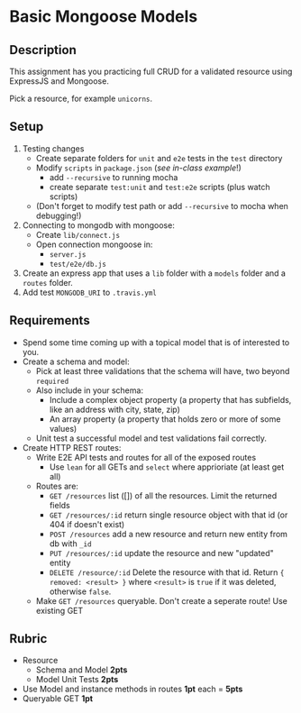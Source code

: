 Basic Mongoose Models
===

## Description

This assignment has you practicing full CRUD for a validated resource using ExpressJS and Mongoose.

Pick a resource, for example `unicorns`.

## Setup

1. Testing changes
   * Create separate folders for `unit` and `e2e` tests in the `test` directory
   * Modify `scripts` in `package.json` (_see in-class example_!)
      * add `--recursive` to running mocha
      * create separate `test:unit` and `test:e2e` scripts (plus watch scripts)
   * (Don't forget to modify test path or add `--recursive` to mocha when debugging!)
2. Connecting to mongodb with mongoose:
   * Create `lib/connect.js`
   * Open connection mongoose in:
      * `server.js`
      * `test/e2e/db.js` 
3. Create an express app that uses a `lib` folder with a `models` folder and a `routes` folder.
4. Add test `MONGODB_URI` to `.travis.yml`

## Requirements

* Spend some time coming up with a topical model that is of interested to you.
* Create a schema and model: 
    * Pick at least three validations that the schema will have, two beyond `required`
    * Also include in your schema:
        * Include a complex object property (a property that has subfields, like an address with city, state, zip)
        * An array property (a property that holds zero or more of some values)
    * Unit test a successful model and test validations fail correctly.
* Create HTTP REST routes:
    * Write E2E API tests and routes for all of the exposed routes
        * Use `lean` for all GETs and `select` where apprioriate (at least get all)
    * Routes are:
        * `GET /resources` list ([]) of all the resources. Limit the returned fields
        * `GET /resources/:id` return single resource object with that id (or 404 if doesn't exist)
        * `POST /resources` add a new resource and return new entity from db with `_id`
        * `PUT /resources/:id` update the resource and new "updated" entity
        * `DELETE /resource/:id` Delete the resource with that id. Return `{ removed: <result> }` where `<result>`
        is `true` if it was deleted, otherwise `false`.
  * Make `GET /resources` queryable. Don't create a seperate route! Use existing GET
        
## Rubric

* Resource
    * Schema and Model **2pts**
    * Model Unit Tests **2pts**
* Use Model and instance methods in routes **1pt** each = **5pts**
* Queryable GET **1pt**
